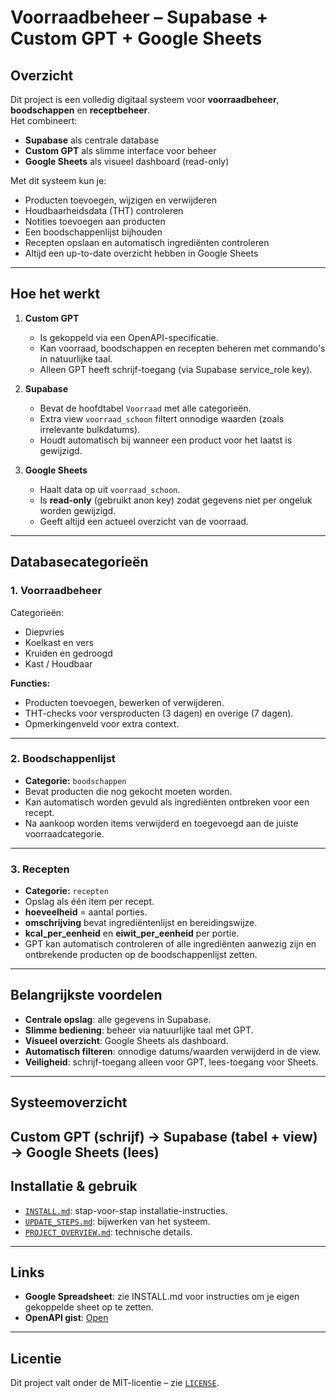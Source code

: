 # Voorraadbeheer – Supabase + Custom GPT + Google Sheets

## Overzicht
Dit project is een volledig digitaal systeem voor **voorraadbeheer**, **boodschappen** en **receptbeheer**.  
Het combineert:
- **Supabase** als centrale database
- **Custom GPT** als slimme interface voor beheer
- **Google Sheets** als visueel dashboard (read-only)

Met dit systeem kun je:
- Producten toevoegen, wijzigen en verwijderen
- Houdbaarheidsdata (THT) controleren
- Notities toevoegen aan producten
- Een boodschappenlijst bijhouden
- Recepten opslaan en automatisch ingrediënten controleren
- Altijd een up-to-date overzicht hebben in Google Sheets

---

## Hoe het werkt
1. **Custom GPT**  
   - Is gekoppeld via een OpenAPI-specificatie.
   - Kan voorraad, boodschappen en recepten beheren met commando's in natuurlijke taal.
   - Alleen GPT heeft schrijf-toegang (via Supabase service_role key).

2. **Supabase**  
   - Bevat de hoofdtabel `Voorraad` met alle categorieën.
   - Extra view `voorraad_schoon` filtert onnodige waarden (zoals irrelevante bulkdatums).
   - Houdt automatisch bij wanneer een product voor het laatst is gewijzigd.

3. **Google Sheets**  
   - Haalt data op uit `voorraad_schoon`.
   - Is **read-only** (gebruikt anon key) zodat gegevens niet per ongeluk worden gewijzigd.
   - Geeft altijd een actueel overzicht van de voorraad.

---

## Databasecategorieën

### 1. Voorraadbeheer
Categorieën:
- Diepvries
- Koelkast en vers
- Kruiden en gedroogd
- Kast / Houdbaar

**Functies:**
- Producten toevoegen, bewerken of verwijderen.
- THT-checks voor versproducten (3 dagen) en overige (7 dagen).
- Opmerkingenveld voor extra context.

---

### 2. Boodschappenlijst
- **Categorie:** `boodschappen`
- Bevat producten die nog gekocht moeten worden.
- Kan automatisch worden gevuld als ingrediënten ontbreken voor een recept.
- Na aankoop worden items verwijderd en toegevoegd aan de juiste voorraadcategorie.

---

### 3. Recepten
- **Categorie:** `recepten`
- Opslag als één item per recept.
- **hoeveelheid** = aantal porties.
- **omschrijving** bevat ingrediëntenlijst en bereidingswijze.
- **kcal_per_eenheid** en **eiwit_per_eenheid** per portie.
- GPT kan automatisch controleren of alle ingrediënten aanwezig zijn en ontbrekende producten op de boodschappenlijst zetten.

---

## Belangrijkste voordelen
- **Centrale opslag**: alle gegevens in Supabase.
- **Slimme bediening**: beheer via natuurlijke taal met GPT.
- **Visueel overzicht**: Google Sheets als dashboard.
- **Automatisch filteren**: onnodige datums/waarden verwijderd in de view.
- **Veiligheid**: schrijf-toegang alleen voor GPT, lees-toegang voor Sheets.

---

## Systeemoverzicht

Custom GPT (schrijf) → Supabase (tabel + view) → Google Sheets (lees)
---

## Installatie & gebruik
- [`INSTALL.md`](INSTALL.md): stap-voor-stap installatie-instructies.
- [`UPDATE_STEPS.md`](UPDATE_STEPS.md): bijwerken van het systeem.
- [`PROJECT_OVERVIEW.md`](PROJECT_OVERVIEW.md): technische details.

---

## Links
- **Google Spreadsheet**: zie INSTALL.md voor instructies om je eigen gekoppelde sheet op te zetten.
- **OpenAPI gist**: [Open](https://gist.github.com/janpi80/27bcaec51e4454db0fa36f976d1176c0)

---

## Licentie
Dit project valt onder de MIT-licentie – zie [`LICENSE`](LICENSE).
